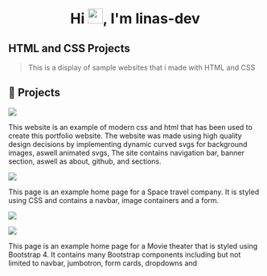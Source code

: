 <h1 align="center">Hi <img src="https://raw.githubusercontent.com/MartinHeinz/MartinHeinz/master/wave.gif" width="30px">, I'm linas-dev</h1>

<h2>HTML and CSS Projects</h2>

> This is a display of sample websites that i made with HTML and CSS

## 🔗 Projects
[![](https://img.shields.io/badge/Portfolio_Website-765??style=for-the-badge&logo=SpaceX&logoColor=red)](https://linas-dev.github.io/)


This website is an example of modern css and html that has been used to create this portfolio website. The website was made using high quality design decisions by implementing dynamic curved svgs for background images, aswell animated svgs, The site contains navigation bar, banner section, aswell as about, github, and sections. 

[![](https://img.shields.io/badge/Space_Station-123??style=for-the-badge&logo=SpaceX&logoColor=blue)](https://github.com/linas-dev/HTML-CSS-Projects/tree/main/Creating%20a%20Basic%20HTML%20Website)


This page is an example home page for a Space travel company. It is styled using CSS and contains a navbar, image containers and  a form.

[![](https://img.shields.io/badge/CARS_Website-832??style=for-the-badge&logo=Mercedes&logoColor=white)](https://github.com/linas-dev/HTML-CSS-Projects/tree/main/One-Page%20Website)

[![](https://img.shields.io/badge/Academy_Cinemas-0A66C2??style=for-the-badge&logo=HTMLAcademy&logoColor=white)](https://github.com/linas-dev/HTML-CSS-Projects/tree/main/bootstrap4_project)

This page is an example home page for a Movie theater that is styled using Bootstrap 4. It contains many Bootstrap components including but not limited to navbar, jumbotron, form cards, dropdowns and 















